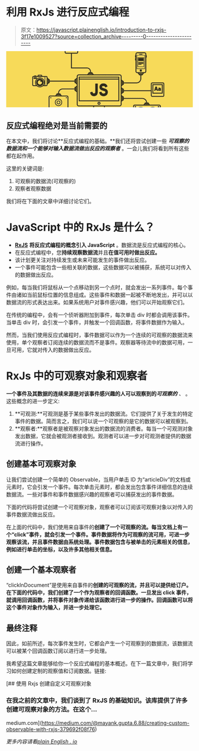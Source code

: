 # 利用 RxJs 进行反应式编程

> 原文：<https://javascript.plainenglish.io/introduction-to-rxjs-3f17e1009527?source=collection_archive---------0----------------------->

![](img/373fbf819bd9732aff643d1ac8724303.png)

## 反应式编程绝对是当前需要的

在本文中，我们将讨论**反应式编程的基础。**我们还将尝试创建一些 ***可观察的数据流和一个能够对输入数据流做出反应的观察者*** 。一会儿我们将看到所有这些都在起作用。

这里的关键词是:

1.  可观察的数据流(可观察的)
2.  观察者观察数据

我们将在下面的文章中详细讨论它们。

# JavaScript 中的 RxJs 是什么？

*   [**RxJS**](https://rxjs-dev.firebaseapp.com/) **将反应式编程的概念引入 JavaScript** 。数据流是反应式编程的核心。
*   在反应式编程中，您**持续观察数据流**并且**在值可用时做出反应。**
*   该计划更关注对持续发生或未来可能发生的事件做出反应。
*   一个事件可能包含一些相关联的数据，这些数据可以被捕获，系统可以对传入的数据做出反应。

例如，每当我们将鼠标从一个点移动到另一个点时，就会发出一系列事件。每个事件由诸如当前鼠标位置的信息组成。这些事件和数据一起被不断地发出，并可以以数据流的形式表达出来。如果系统用户对事件感兴趣，他们可以开始观察它们。

在传统的编程中，会有一个侦听器附加到事件，每次单击 div 时都会调用该事件。当单击 div 时，会引发一个事件，并触发一个回调函数，将事件数据作为输入。

然而，当我们使用反应式编程时，事件数据可以作为一个连续的可观察的数据流来使用，单个观察者订阅连续的数据流而不是事件。观察器等待流中的数据可用，一旦可用，它就对传入的数据做出反应。

# RxJs 中的可观察对象和观察者

**一个事件及其数据的连续来源是对该事件感兴趣的人可以观察到的*可观察的*** *、* 。这些概念的进一步定义:

1.  **可观测:**可观测是基于某些事件发出的数据流。它们提供了关于发生的特定事件的数据。简而言之，我们可以说一个可观察的是它的数据可以被观察到。
2.  **观察者:**观察者是被观察对象发出的数据流的消费者。每当一个可观测对象发出数据，它就会被观测者接收到。观测者可以进一步对可观测者提供的数据流进行操作。

## **创建基本可观察对象**

让我们尝试创建一个简单的 Observable，当用户单击 ID 为“articleDiv”的文档或元素时，它会引发一个事件。每次单击元素时，都会发出包含事件详细信息的连续数据流。一些对事件和事件数据感兴趣的观察者可以捕获发出的事件数据。

下面的代码将尝试创建一个可观察对象，观察者可以订阅该可观察对象以对传入的事件数据流做出反应。

在上面的代码中，我们使用来自事件的**创建了一个可观察的流。每当文档上有一个“click”事件，就会引发一个事件。事件数据将作为可观察的流可用，可进一步观察该流，并且事件数据由系统处理。事件数据包含与被单击的元素相关的信息，例如进行单击的坐标，以及许多其他相关信息。**

## **创建一个基本观察者**

“clickInDocument”是使用来自事件的**创建的可观察的流，并且可以提供给订户。在下面的代码中，我们创建了一个作为观察者的回调函数。一旦发出 click 事件，就调用回调函数，并将事件对象传递给该函数进行进一步的操作。回调函数可以将这个事件对象作为输入，并进一步处理它。**

## **最终注释**

因此，如前所述，每次事件发生时，它都会产生一个可观察到的数据流，该数据流可以被某个回调函数订阅以进行进一步处理。

我希望这篇文章能够给你一个反应式编程的基本概述。在下一篇文章中，我们将学习如何创建定制的观察值和订阅数据。链接:

[](https://medium.com/@mayank.gupta.6.88/creating-custom-observable-with-rxjs-379692f08f76) [## 使用 Rxjs 创建自定义可观察对象

### 在我之前的文章中，我们谈到了 RxJS 的基础知识。该库提供了许多创建可观察对象的方法。在这个…

medium.com](https://medium.com/@mayank.gupta.6.88/creating-custom-observable-with-rxjs-379692f08f76) 

*更多内容请看*[*plain English . io*](http://plainenglish.io/)